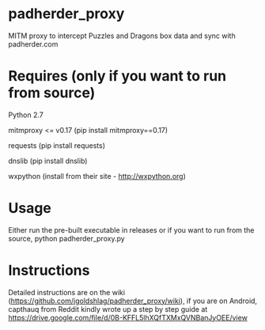 # padherder_proxy
MITM proxy to intercept Puzzles and Dragons box data and sync with padherder.com

# Requires (only if you want to run from source)
Python 2.7

mitmproxy <= v0.17 (pip install mitmproxy==0.17)

requests (pip install requests)

dnslib (pip install dnslib)

wxpython (install from their site - http://wxpython.org)


# Usage
Either run the pre-built executable in releases or if you want to run from the source, python padherder_proxy.py

# Instructions
Detailed instructions are on the wiki (https://github.com/jgoldshlag/padherder_proxy/wiki), if you are on Android, capthauq from Reddit kindly wrote up a step by step guide at https://drive.google.com/file/d/0B-KFFL5lhXQfTXMxQVNBanJyOEE/view
